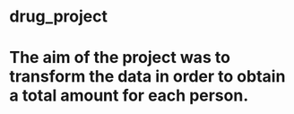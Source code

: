 # drug_project
# The aim of the project was to transform the data in order to obtain a total amount for each person.
